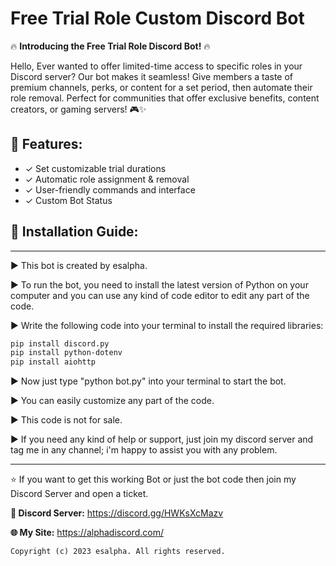 # Free Trial Role Custom Discord Bot


🔥 **Introducing the Free Trial Role Discord Bot!** 🔥

Hello, Ever wanted to offer limited-time access to specific roles in your Discord server? 
Our bot makes it seamless! Give members a taste of premium channels, perks, or content for a set period, then automate their role removal. 
Perfect for communities that offer exclusive benefits, content creators, or gaming servers! 🎮✨


##  👾 Features:

- ✓ Set customizable trial durations
- ✓ Automatic role assignment & removal
- ✓ User-friendly commands and interface
- ✓ Custom Bot Status



##  📃  Installation Guide: 

---

▶️ This bot is created by esalpha.

▶️ To run the bot, you need to install the latest version of Python on your computer and you can use any kind of code editor to edit any part of the code.

▶️ Write the following code into your terminal to install the required libraries:

```bash
pip install discord.py
pip install python-dotenv
pip install aiohttp
```

▶️ Now just type "python bot.py" into your terminal to start the bot.

▶️ You can easily customize any part of the code.

▶️ This code is not for sale.

▶️ If you need any kind of help or support, just join my discord server and tag me in any channel; i'm happy to assist you with any problem.

---


⭐ If you want to get this working Bot or just the bot code then join my Discord Server and open a ticket. 

**📌 Discord Server:**  https://discord.gg/HWKsXcMazv

**🌐 My Site:**  https://alphadiscord.com/




```Copyright (c) 2023 esalpha. All rights reserved.```
